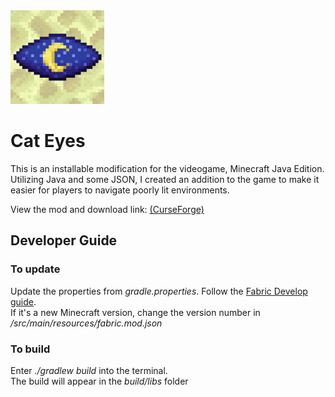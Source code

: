 <img src="logo.png" width="150px">

# Cat Eyes
This is an installable modification for the videogame, Minecraft Java Edition.  
Utilizing Java and some JSON, I created an addition to the game to make it easier for players to navigate poorly lit environments.

View the mod and download link: [(CurseForge)](https://www.curseforge.com/minecraft/mc-mods/cat-eyes-night-vision-toggle-mod)


## Developer Guide

### To update
Update the properties from *gradle.properties*. Follow the [Fabric Develop guide](https://fabricmc.net/develop/).  
If it's a new Minecraft version, change the version number in */src/main/resources/fabric.mod.json*

### To build
Enter *./gradlew build* into the terminal.<br>
The build will appear in the *build/libs* folder
